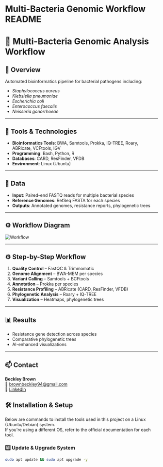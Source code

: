 # Multi-Bacteria Genomic Workflow README 
# 🦠 Multi-Bacteria Genomic Analysis Workflow

## 📌 Overview
Automated bioinformatics pipeline for bacterial pathogens including:
- *Staphylococcus aureus*
- *Klebsiella pneumoniae*
- *Escherichia coli*
- *Enterococcus faecalis*
- *Neisseria gonorrhoeae*

---

## 🧰 Tools & Technologies
- **Bioinformatics Tools**: BWA, Samtools, Prokka, IQ-TREE, Roary, ABRicate, VCFtools, IGV
- **Programming**: Bash, Python, R
- **Databases**: CARD, ResFinder, VFDB
- **Environment**: Linux (Ubuntu)

---

## 📂 Data
- **Input**: Paired-end FASTQ reads for multiple bacterial species
- **Reference Genomes**: RefSeq FASTA for each species
- **Outputs**: Annotated genomes, resistance reports, phylogenetic trees

---

## ⚙️ Workflow Diagram
![Workflow](multi_bac_workflow.png)

---

## ⚙️ Step-by-Step Workflow
1. **Quality Control** – FastQC & Trimmomatic  
2. **Genome Alignment** – BWA-MEM per species  
3. **Variant Calling** – Samtools + BCFtools  
4. **Annotation** – Prokka per species  
5. **Resistance Profiling** – ABRicate (CARD, ResFinder, VFDB)  
6. **Phylogenetic Analysis** – Roary + IQ-TREE  
7. **Visualization** – Heatmaps, phylogenetic trees  

---

## 📊 Results
- Resistance gene detection across species  
- Comparative phylogenetic trees  
- AI-enhanced visualizations

---

## 📫 Contact
**Beckley Brown**  
📧 brownbeckley94@gmail.com  
🔗 [LinkedIn](https://linkedin.com/in/beckley-brown)


## 🛠 Installation & Setup

Below are commands to install the tools used in this project on a Linux (Ubuntu/Debian) system.  
If you're using a different OS, refer to the official documentation for each tool.

### 1️⃣ Update & Upgrade System
```bash
sudo apt update && sudo apt upgrade -y

